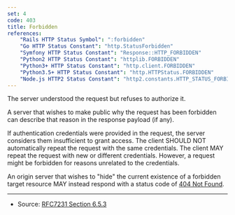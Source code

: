 ```yaml
---
set: 4
code: 403
title: Forbidden
references:
    "Rails HTTP Status Symbol": ":forbidden"
    "Go HTTP Status Constant": "http.StatusForbidden"
    "Symfony HTTP Status Constant": "Response::HTTP_FORBIDDEN"
    "Python2 HTTP Status Constant": "httplib.FORBIDDEN"
    "Python3+ HTTP Status Constant": "http.client.FORBIDDEN"
    "Python3.5+ HTTP Status Constant": "http.HTTPStatus.FORBIDDEN"
    "Node.js HTTP2 Status Constant": "http2.constants.HTTP_STATUS_FORBIDDEN"
---
```


The server understood the request but refuses to authorize it.

A server that wishes to make public why the request has been forbidden can describe that reason in the response payload (if any).

If authentication credentials were provided in the request, the server considers them insufficient to grant access. The client SHOULD NOT automatically repeat the request with the same credentials. The client MAY repeat the request with new or different credentials. However, a request might be forbidden for reasons unrelated to the credentials.

An origin server that wishes to "hide" the current existence of a forbidden target resource MAY instead respond with a status code of [404 Not Found](/404).

---

* Source: [RFC7231 Section 6.5.3][1]

[1]: <http://tools.ietf.org/html/rfc7231#section-6.5.3>
